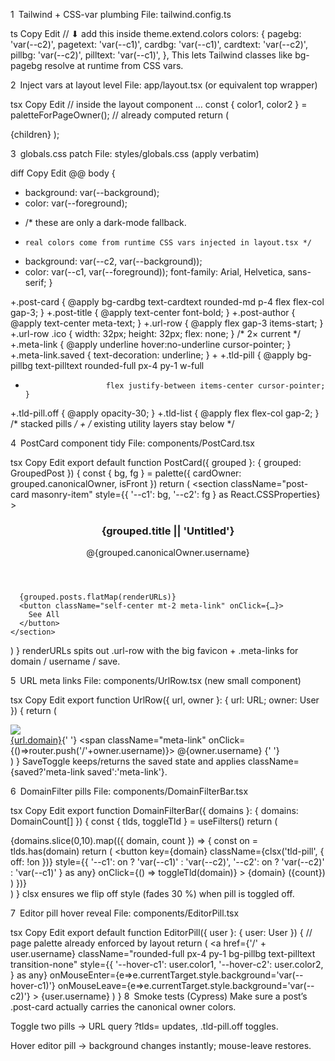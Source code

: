 1 Tailwind + CSS-var plumbing
File: tailwind.config.ts

ts
Copy
Edit
// ⬇ add this inside theme.extend.colors
colors: {
  pagebg: 'var(--c2)',
  pagetext: 'var(--c1)',
  cardbg: 'var(--c1)',
  cardtext: 'var(--c2)',
  pillbg: 'var(--c2)',
  pilltext: 'var(--c1)',
},
This lets Tailwind classes like bg-pagebg resolve at runtime from CSS vars.

2 Inject vars at layout level
File: app/layout.tsx (or equivalent top wrapper)

tsx
Copy
Edit
// inside the layout component …
const { color1, color2 } = paletteForPageOwner(); // already computed
return (
  <html lang="en">
    <body
      style={{
        // exposes vars to every descendant + tailwind runtime colors
        '--c1': color1,
        '--c2': color2,
      } as React.CSSProperties}
      className="bg-pagebg text-pagetext"
    >
      {children}
    </body>
  </html>
);

3 globals.css patch
File: styles/globals.css (apply verbatim)

diff
Copy
Edit
@@
 body {
-  background: var(--background);
-  color: var(--foreground);
+  /* these are only a dark-mode fallback.
+     real colors come from runtime CSS vars injected in layout.tsx */
+  background: var(--c2, var(--background));
+  color: var(--c1, var(--foreground));
   font-family: Arial, Helvetica, sans-serif;
 }
 
+.post-card    { @apply bg-cardbg text-cardtext rounded-md p-4 flex flex-col gap-3; }
+.post-title   { @apply text-center font-bold; }
+.post-author  { @apply text-center meta-text; }
+.url-row      { @apply flex gap-3 items-start; }
+.url-row .ico { width: 32px; height: 32px; flex: none; }  /* 2× current */
+.meta-link    { @apply underline hover:no-underline cursor-pointer; }
+.meta-link.saved { text-decoration: underline; }
+
+.tld-pill     { @apply bg-pillbg text-pilltext rounded-full px-4 py-1 w-full
+                       flex justify-between items-center cursor-pointer; }
+.tld-pill.off { @apply opacity-30; }
+.tld-list     { @apply flex flex-col gap-2; }  /* stacked pills */
+
 /* existing utility layers stay below */
 
4 PostCard component tidy
File: components/PostCard.tsx

tsx
Copy
Edit
export default function PostCard({ grouped }: { grouped: GroupedPost }) {
  const { bg, fg } = palette({ cardOwner: grouped.canonicalOwner, isFront })
  return (
    <section
      className="post-card masonry-item"
      style={{ '--c1': bg, '--c2': fg } as React.CSSProperties}
    >
      <header>
        <h3 className="post-title">{grouped.title || 'Untitled'}</h3>
        <p className="post-author">@{grouped.canonicalOwner.username}</p>
      </header>

      {grouped.posts.flatMap(renderURLs)}
      <button className="self-center mt-2 meta-link" onClick={…}>
        See All
      </button>
    </section>
  )
}
renderURLs spits out .url-row with the big favicon + .meta-links for domain / username / save.

5 URL meta links
File: components/UrlRow.tsx (new small component)

tsx
Copy
Edit
export function UrlRow({ url, owner }: { url: URL; owner: User }) {
  return (
    <div className="url-row">
      <img src={favicon(url)} className="ico" />
      <div>
        <a href={url.url} className="meta-link">{url.domain}</a>{' '}
        <span className="meta-link" onClick={()=>router.push('/'+owner.username)}>
          @{owner.username}
        </span>{' '}
        <SaveToggle urlId={url.id} />
      </div>
    </div>
  )
}
SaveToggle keeps/returns the saved state and applies className={saved?'meta-link saved':'meta-link'}.

6 DomainFilter pills
File: components/DomainFilterBar.tsx

tsx
Copy
Edit
export function DomainFilterBar({ domains }: { domains: DomainCount[] }) {
  const { tlds, toggleTld } = useFilters()
  return (
    <nav className="tld-list">
      {domains.slice(0,10).map(({ domain, count }) => {
        const on = tlds.has(domain)
        return (
          <button
            key={domain}
            className={clsx('tld-pill', { off: !on })}
            style={{ '--c1': on ? 'var(--c1)' : 'var(--c2)',
                     '--c2': on ? 'var(--c2)' : 'var(--c1)' } as any}
            onClick={() => toggleTld(domain)}
          >
            {domain} <span className="meta-text">({count})</span>
          </button>
        )
      })}
    </nav>
  )
}
clsx ensures we flip off style (fades 30 %) when pill is toggled off.

7 Editor pill hover reveal
File: components/EditorPill.tsx

tsx
Copy
Edit
export default function EditorPill({ user }: { user: User }) {
  // page palette already enforced by layout
  return (
    <a
      href={'/' + user.username}
      className="rounded-full px-4 py-1 bg-pillbg text-pilltext transition-none"
      style={{
        '--hover-c1': user.color1,
        '--hover-c2': user.color2,
      } as any}
      onMouseEnter={e=>e.currentTarget.style.background='var(--hover-c1)'}
      onMouseLeave={e=>e.currentTarget.style.background='var(--c2)'}
    >
      {user.username}
    </a>
  )
}
8 Smoke tests (Cypress)
Make sure a post’s .post-card actually carries the canonical owner colors.

Toggle two pills → URL query ?tlds= updates, .tld-pill.off toggles.

Hover editor pill → background changes instantly; mouse-leave restores.

